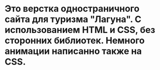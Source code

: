 # Это верстка одностраничного сайта для туризма "Лагуна". С использованием HTML и CSS, без сторонних библиотек. Немного анимации написанно также на CSS.
